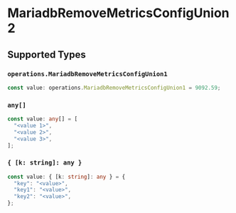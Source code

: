 # MariadbRemoveMetricsConfigUnion2


## Supported Types

### `operations.MariadbRemoveMetricsConfigUnion1`

```typescript
const value: operations.MariadbRemoveMetricsConfigUnion1 = 9092.59;
```

### `any[]`

```typescript
const value: any[] = [
  "<value 1>",
  "<value 2>",
  "<value 3>",
];
```

### `{ [k: string]: any }`

```typescript
const value: { [k: string]: any } = {
  "key": "<value>",
  "key1": "<value>",
  "key2": "<value>",
};
```

